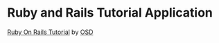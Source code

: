 # Ruby and Rails Tutorial Application

[Ruby On Rails Tutorial](http://railstutorial.org) by [OSD](http://osdglobal.com)

